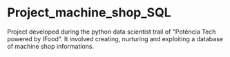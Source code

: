 # Project_machine_shop_SQL
Project developed during the python data scientist trail of "Potência Tech powered by IFood". It involved creating, nurturing and exploiting a database of machine shop informations.
